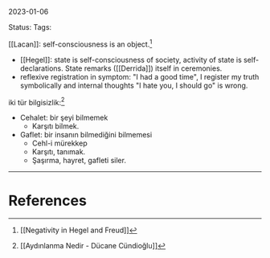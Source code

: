 2023-01-06

Status: 
Tags: 

[[Lacan]]: self-consciousness is an object.[^1]
- [[Hegel]]: state is self-consciousness of society, activity of state is self-declarations. State remarks ([[Derrida]]) itself in ceremonies.
- reflexive registration in symptom: "I had a good time", I register my truth symbolically and internal thoughts "I hate you, I should go" is wrong.

iki tür bilgisizlik:[^2]
- Cehalet: bir şeyi bilmemek
	- Karşıtı bilmek.
- Gaflet: bir insanın bilmediğini bilmemesi
	- Cehl-i mürekkep
	- Karşıtı, tanımak.
	- Şaşırma, hayret, gafleti siler.

---
# References

[^1]: [[Negativity in Hegel and Freud]]
[^2]: [[Aydınlanma Nedir - Dücane Cündioğlu]]